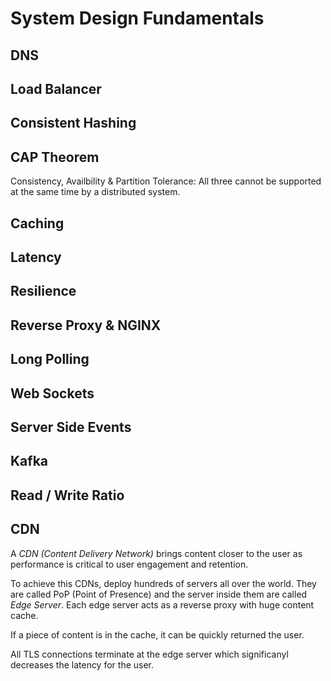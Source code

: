 # System Design Fundamentals

## DNS

## Load Balancer

## Consistent Hashing

## CAP Theorem

Consistency, Availbility & Partition Tolerance: All three cannot be supported at the same time by a distributed system.

## Caching

## Latency

## Resilience

## Reverse Proxy & NGINX

## Long Polling

## Web Sockets 

## Server Side Events

## Kafka

## Read / Write Ratio

## CDN

A *CDN (Content Delivery Network)* brings content closer to the user as performance is critical to user engagement and retention. 

To achieve this CDNs, deploy hundreds of servers all over the world. They are called PoP (Point of Presence) and the server inside them are called *Edge Server*. Each edge server acts as a reverse proxy with huge content cache.

If a piece of content is in the cache, it can be quickly returned the user.

All TLS connections terminate at the edge server which significanyl decreases the latency for the user.

